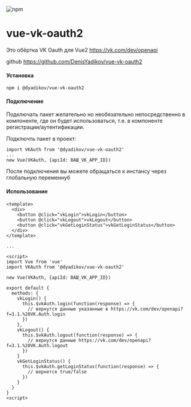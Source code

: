 ![npm](https://img.shields.io/npm/v/@dyadikov/vue-vk-oauth2)

# vue-vk-oauth2

Это обёртка VK Oauth для Vue2 https://vk.com/dev/openapi

github https://github.com/DenisYadikov/vue-vk-oauth2

#### Установка

```
npm i @dyadikov/vue-vk-oauth2
```

#### Подключение

Подключать пакет желательно но необязательно непосредственно в компоненте, где он будет использоваться, т.е. в компоненте регистрации/аутентификации.

Подключть пакет в проект:
```
import VKAuth from '@dyadikov/vue-vk-oauth2'
...
new Vue(VKAuth, {apiId: ВАШ_VK_APP_ID})
```

После подключения вы можете обращаться к инстансу через глобальную переменнуб

#### Использование
```
<template>
  <div>
    <button @click="vkLogin">vkLogin</button>
    <button @click="vkLogout">vkLogout</button>
    <button @click="vkGetLoginStatus">vkGetLoginStatus</button>
  </div>
</template>

...

<script>
import Vue from 'vue'
import VKAuth from '@dyadikov/vue-vk-oauth2'

new Vue(VKAuth, {apiId: ВАШ_VK_APP_ID})

export default {
  methods: {
    vkLogin() {
      this.$vkAuth.login(function(response) => {
        // вернутся данные указанные в https://vk.com/dev/openapi?f=3.1.%20VK.Auth.login
      })
    },
    vkLogout() {
      this.$vkAuth.logout(function(response) => {
        // вернутся данные https://vk.com/dev/openapi?f=3.1.%20VK.Auth.logout
      })
    }
    vkGetLoginStatus() {
      this.$vkAuth.getLoginStatus(function(response) => {
        // вернется true/false
      })
    }
  }
}
<script>
```
